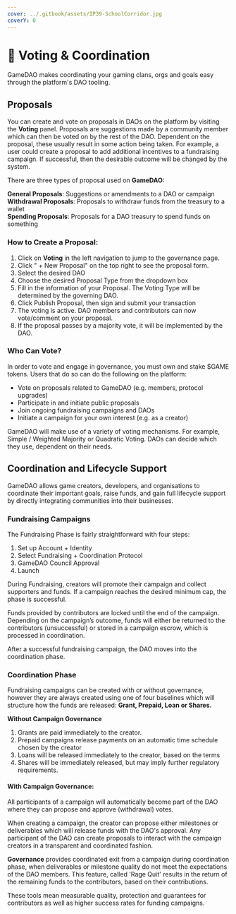 ```yaml
---
cover: ../.gitbook/assets/IP39-SchoolCorridor.jpg
coverY: 0
---
```


# 📩 Voting & Coordination

GameDAO makes coordinating your gaming clans, orgs and goals easy through the platform's DAO tooling.&#x20;

## Proposals

You can create and vote on proposals in DAOs on the platform by visiting the **Voting** panel. Proposals are suggestions made by a community member which can then be voted on by the rest of the DAO. Dependent on the proposal, these usually result in some action being taken. For example, a user could create a proposal to add additional incentives to a fundraising campaign. If successful, then the desirable outcome will be changed by the system.

There are three types of proposal used on **GameDAO:**

**General Proposals**: Suggestions or amendments to a DAO or campaign\
**Withdrawal Proposals**: Proposals to withdraw funds from the treasury to a wallet\
**Spending Proposals**: Proposals for a DAO treasury to spend funds on something

### **How to Create a Proposal:**

1. Click on **Voting** in the left navigation to jump to the governance page.
2. Click " + New Proposal" on the top right to see the proposal form.
3. Select the desired DAO&#x20;
4. Choose the desired Proposal Type from the dropdown box
5. Fill in the information of your Proposal. The Voting Type will be determined by the governing DAO.
6. Click Publish Proposal, then sign and submit your transaction
7. The voting is active. DAO members and contributors can now vote/comment on your proposal.
8. If the proposal passes by a majority vote, it will be implemented by the DAO.

### Who Can Vote?

In order to vote and engage in governance, you must own and stake $GAME tokens. Users that do so can do the following on the platform:

* Vote on proposals related to GameDAO (e.g. members, protocol upgrades)
* Participate in and initiate public proposals
* Join ongoing fundraising campaigns and DAOs
* Initiate a campaign for your own interest (e.g. as a creator)&#x20;

GameDAO will make use of a variety of voting mechanisms. For example, Simple / Weighted Majority or Quadratic Voting. DAOs can decide which they use, dependent on their needs.

## Coordination and Lifecycle Support

GameDAO allows game creators, developers, and organisations to coordinate their important goals, raise funds, and gain full lifecycle support by directly integrating communities into their businesses.

### Fundraising Campaigns

The Fundraising Phase is fairly straightforward with four steps:

1. Set up Account + Identity
2. Select Fundraising + Coordination Protocol
3. GameDAO Council Approval
4. Launch

During Fundraising, creators will promote their campaign and collect supporters and funds. If a campaign reaches the desired minimum cap, the phase is successful.

Funds provided by contributors are locked until the end of the campaign. Depending on the campaign’s outcome, funds will either be returned to the contributors (unsuccessful) or stored in a campaign escrow, which is processed in coordination.

After a successful fundraising campaign, the DAO moves into the coordination phase.

### Coordination Phase

Fundraising campaigns can be created with or without governance, however they are always created using one of four baselines which will structure how the funds are released: **Grant, Prepaid, Loan or Shares.**&#x20;

**Without Campaign Governance**

1. Grants are paid immediately to the creator.
2. Prepaid campaigns release payments on an automatic time schedule chosen by the creator&#x20;
3. Loans will be released immediately to the creator, based on the terms
4. Shares will be immediately released, but may imply further regulatory requirements.

#### **With Campaign Governance:**

All participants of a campaign will automatically become part of the DAO where they can propose and approve (withdrawal) votes.

When creating a campaign, the creator can propose either milestones or deliverables which will release funds with the DAO's approval. Any participant of the DAO can create proposals to interact with the campaign creators in a transparent and coordinated fashion.

**Governance** provides coordinated exit from a campaign during coordination phase, when deliverables or milestone quality do not meet the expectations of the DAO members. This feature, called 'Rage Quit' results in the return of the remaining funds to the contributors, based on their contributions.

These tools mean measurable quality, protection and guarantees for contributors as well as higher success rates for funding campaigns.
